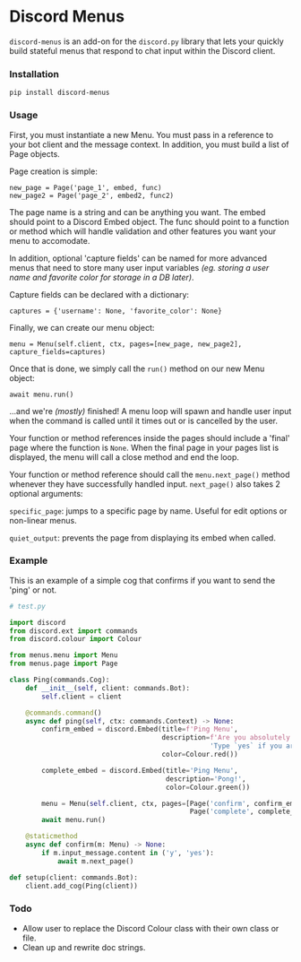 # Discord Menus
`discord-menus` is an add-on for the `discord.py` library that lets your quickly build stateful
menus that respond to chat input within the Discord client.

### Installation
`pip install discord-menus`

### Usage
First, you must instantiate a new Menu. You must pass in a reference to your bot client and 
the message context. In addition, you must build a list of Page objects.

Page creation is simple:

    new_page = Page('page_1', embed, func)
    new_page2 = Page('page_2', embed2, func2)

The page name is a string and can be anything you want. The embed should point to a Discord
Embed object. The func should point to a function or method which will handle validation and
other features you want your menu to accomodate.

In addition, optional 'capture fields' can be named for more advanced menus that need to store
many user input variables *(eg. storing a user name and favorite color for storage in a DB later)*.

Capture fields can be declared with a dictionary:

    captures = {'username': None, 'favorite_color': None}
    
Finally, we can create our menu object:

    menu = Menu(self.client, ctx, pages=[new_page, new_page2], capture_fields=captures)
    
Once that is done, we simply call the `run()` method on our new Menu object:

    await menu.run()
    
...and we're *(mostly)* finished! A menu loop will spawn and handle user input when the command is 
called until it times out or is cancelled by the user.

Your function or method references inside the pages should include a 'final' page where the
function is `None`. When the final page in your pages list is displayed, the menu will call a
close method and end the loop.

Your function or method reference should call the `menu.next_page()` method whenever they have
successfully handled input. `next_page()` also takes 2 optional arguments: 

`specific_page`: jumps to a specific page by name. Useful for edit options or non-linear menus.

`quiet_output`: prevents the page from displaying its embed when called.
    
### Example
This is an example of a simple cog that confirms if you want to send the 'ping' or not.
```python
# test.py

import discord
from discord.ext import commands
from discord.colour import Colour

from menus.menu import Menu
from menus.page import Page

class Ping(commands.Cog):
    def __init__(self, client: commands.Bot):
        self.client = client

    @commands.command()
    async def ping(self, ctx: commands.Context) -> None:
        confirm_embed = discord.Embed(title=f'Ping Menu',
                                      description=f'Are you absolutely sure you want to send a ping command?\n\n'
                                                  'Type `yes` if you are sure.\nType `quit` to cancel this menu.',
                                      color=Colour.red())

        complete_embed = discord.Embed(title='Ping Menu', 
                                       description='Pong!', 
                                       color=Colour.green())

        menu = Menu(self.client, ctx, pages=[Page('confirm', confirm_embed, self.confirm), 
                                             Page('complete', complete_embed, None)])
        await menu.run()

    @staticmethod
    async def confirm(m: Menu) -> None:
        if m.input_message.content in ('y', 'yes'):
            await m.next_page()

def setup(client: commands.Bot):
    client.add_cog(Ping(client))
```


### Todo
- Allow user to replace the Discord Colour class with their own class or file.
- Clean up and rewrite doc strings.

